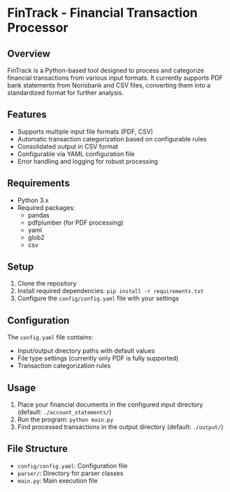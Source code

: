 # FinTrack - Financial Transaction Processor

## Overview
FinTrack is a Python-based tool designed to process and categorize financial transactions from various input formats. It currently supports PDF bank statements from Norisbank and CSV files, converting them into a standardized format for further analysis.

## Features
- Supports multiple input file formats (PDF, CSV)
- Automatic transaction categorization based on configurable rules
- Consolidated output in CSV format
- Configurable via YAML configuration file
- Error handling and logging for robust processing

## Requirements
- Python 3.x
- Required packages:
  - pandas
  - pdfplumber (for PDF processing)
  - yaml
  - glob2
  - csv

## Setup
1. Clone the repository
2. Install required dependencies: `pip install -r requirements.txt`
3. Configure the `config/config.yaml` file with your settings

## Configuration
The `config.yaml` file contains:
- Input/output directory paths with default values
- File type settings (currently only PDF is fully supported)
- Transaction categorization rules

## Usage
1. Place your financial documents in the configured input directory (default: `./account_statements/`)
2. Run the program: `python main.py`
3. Find processed transactions in the output directory (default: `./output/`)

## File Structure
- `config/config.yaml`: Configuration file
- `parser/`: Directory for parser classes
- `main.py`: Main execution file

